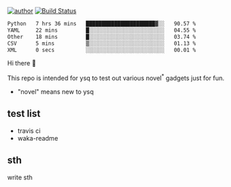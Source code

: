 [![author](https://img.shields.io/badge/author-ysq-green)](https://github.com/Yang-Shiqin)
[![Build Status](https://app.travis-ci.com/Yang-Shiqin/testall.svg?branch=main)](https://app.travis-ci.com/Yang-Shiqin/testall)

<!--START_SECTION:waka-->

```txt
Python   7 hrs 36 mins   ██████████████████████▓░░   90.57 %
YAML     22 mins         █░░░░░░░░░░░░░░░░░░░░░░░░   04.55 %
Other    18 mins         █░░░░░░░░░░░░░░░░░░░░░░░░   03.74 %
CSV      5 mins          ▒░░░░░░░░░░░░░░░░░░░░░░░░   01.13 %
XML      0 secs          ░░░░░░░░░░░░░░░░░░░░░░░░░   00.01 %
```

<!--END_SECTION:waka-->

Hi there 👋

This repo is intended for ysq to test out various novel<sup>*</sup> gadgets just for fun.

- "novel" means new to ysq

## test list
- travis ci
- waka-readme


## sth
write sth


